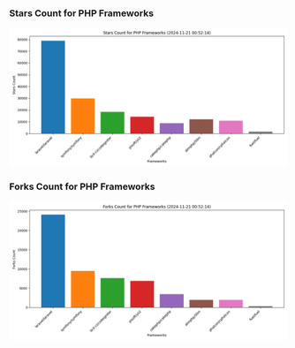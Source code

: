 ### Stars Count for PHP Frameworks

![Stars Chart](./archive/charts/20241121005214_stars_count.png)

### Forks Count for PHP Frameworks

![Forks Chart](./archive/charts/20241121005214_forks_count.png)

